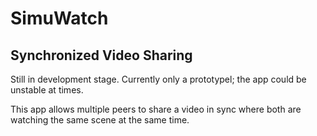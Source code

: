 # SimuWatch

## Synchronized Video Sharing

Still in development stage. Currently only a prototypel; the app could be unstable at times.

This app allows multiple peers to share a video in sync where both are watching the same scene at the same time.
